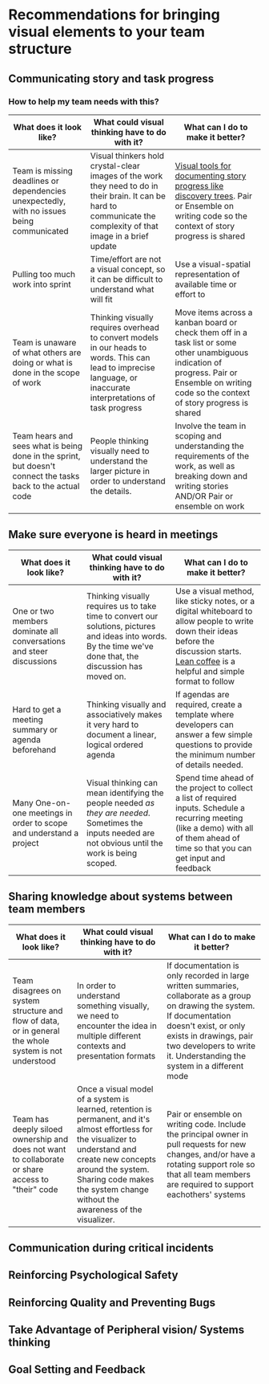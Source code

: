 # Recommendations for bringing visual elements to your team structure

## Communicating story and task progress
### How to help my team needs with this?
| What does it look like? | What could visual thinking have to do with it? | What can I do to make it better? |
| ----------- | ----------- | ----------- | 
| Team is missing deadlines or dependencies unexpectedly, with no issues being communicated | Visual thinkers hold crystal-clear images of the work they need to do in their brain. It can be hard to communicate the complexity of that image in a brief update | [Visual tools for documenting story progress like discovery trees](https://www.industriallogic.com/blog/discovery-trees/). Pair or Ensemble on writing code so the context of story progress is shared |
| Pulling too much work into sprint | Time/effort are not a visual concept, so it can be difficult to understand what will fit | Use a visual-spatial representation of available time or effort to  |
| Team is unaware of what others are doing or what is done in the scope of work | Thinking visually requires overhead to convert models in our heads to words. This can lead to imprecise language, or inaccurate interpretations of task progress | Move items across a kanban board or check them off in a task list or some other unambiguous indication of progress. Pair or Ensemble on writing code so the context of story progress is shared |
| Team hears and sees what is being done in the sprint, but doesn't connect the tasks back to the actual code | People thinking visually need to understand the larger picture in order to understand the details. | Involve the team in scoping and understanding the requirements of the work, as well as breaking down and writing stories AND/OR Pair or ensemble on work |

## Make sure everyone is heard in meetings
| What does it look like? | What could visual thinking have to do with it? | What can I do to make it better? |
| ----------- | ----------- | ----------- | 
| One or two members dominate all conversations and steer discussions | Thinking visually requires us to take time to convert our solutions, pictures and ideas into words. By the time we've done that, the discussion has moved on. | Use a visual method, like sticky notes, or a digital whiteboard to allow people to write down their ideas before the discussion starts. [Lean coffee](https://agilecoffee.com/leancoffee/) is a helpful and simple format to follow |
| Hard to get a meeting summary or agenda beforehand | Thinking visually and associatively makes it very hard to document a linear, logical ordered agenda | If agendas are required, create a template where developers can answer a few simple questions to provide the minimum number of details needed. |
| Many One-on-one meetings in order to scope and understand a project | Visual thinking can mean identifying the people needed _as they are needed_. Sometimes the inputs needed are not obvious until the work is being scoped. | Spend time ahead of the project to collect a list of required inputs. Schedule a recurring meeting (like a demo) with all of them ahead of time so that you can get input and feedback |

## Sharing knowledge about systems between team members
| What does it look like? | What could visual thinking have to do with it? | What can I do to make it better? |
| ----------- | ----------- | ----------- | 
| Team disagrees on system structure and flow of data, or in general the whole system is not understood | In order to understand something visually, we need to encounter the idea in multiple different contexts and presentation formats | If documentation is only recorded in large written summaries, collaborate as a group on drawing the system. If documentation doesn't exist, or only exists in drawings, pair two developers to write it. Understanding the system in a different mode|
| Team has deeply siloed ownership and does not want to collaborate or share access to "their" code | Once a visual model of a system is learned, retention is permanent, and it's almost effortless for the visualizer to understand and create new concepts around the system. Sharing code makes the system change without the awareness of the visualizer. | Pair or ensemble on writing code. Include the principal owner in pull requests for new changes, and/or have a rotating support role so that all team members are required to support eachothers' systems |

## Communication during critical incidents
## Reinforcing Psychological Safety
## Reinforcing Quality and Preventing Bugs
## Take Advantage of Peripheral vision/ Systems thinking
## Goal Setting and Feedback
